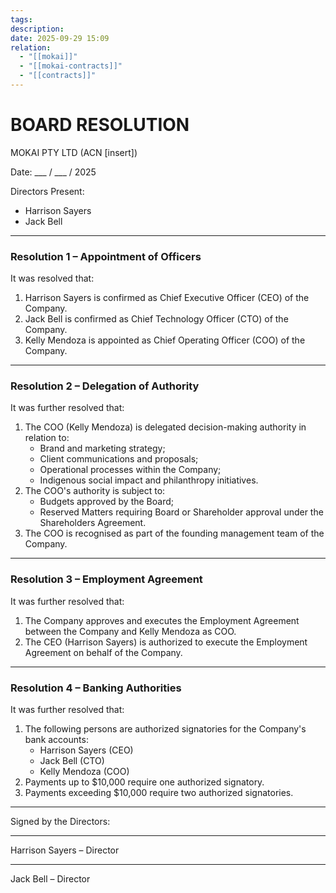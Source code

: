```yaml
---
tags:
description:
date: 2025-09-29 15:09
relation:
  - "[[mokai]]"
  - "[[mokai-contracts]]"
  - "[[contracts]]"
---
```

# BOARD RESOLUTION

MOKAI PTY LTD (ACN [insert])

Date: ___ / ___ / 2025

Directors Present:

- Harrison Sayers
- Jack Bell

---

### Resolution 1 – Appointment of Officers

It was resolved that:

1. Harrison Sayers is confirmed as Chief Executive Officer (CEO) of the Company.
2. Jack Bell is confirmed as Chief Technology Officer (CTO) of the Company.
3. Kelly Mendoza is appointed as Chief Operating Officer (COO) of the Company.

---

### Resolution 2 – Delegation of Authority

It was further resolved that:

1. The COO (Kelly Mendoza) is delegated decision-making authority in relation to:
    - Brand and marketing strategy;
    - Client communications and proposals;
    - Operational processes within the Company;
    - Indigenous social impact and philanthropy initiatives.
2. The COO's authority is subject to:
    - Budgets approved by the Board;
    - Reserved Matters requiring Board or Shareholder approval under the Shareholders Agreement.
3. The COO is recognised as part of the founding management team of the Company.

---

### Resolution 3 – Employment Agreement

It was further resolved that:

1. The Company approves and executes the Employment Agreement between the Company and Kelly Mendoza as COO.
2. The CEO (Harrison Sayers) is authorized to execute the Employment Agreement on behalf of the Company.

---

### Resolution 4 – Banking Authorities

It was further resolved that:

1. The following persons are authorized signatories for the Company's bank accounts:
    - Harrison Sayers (CEO)
    - Jack Bell (CTO)
    - Kelly Mendoza (COO)
2. Payments up to $10,000 require one authorized signatory.
3. Payments exceeding $10,000 require two authorized signatories.

---

Signed by the Directors:

____________________________
Harrison Sayers – Director

____________________________
Jack Bell – Director
